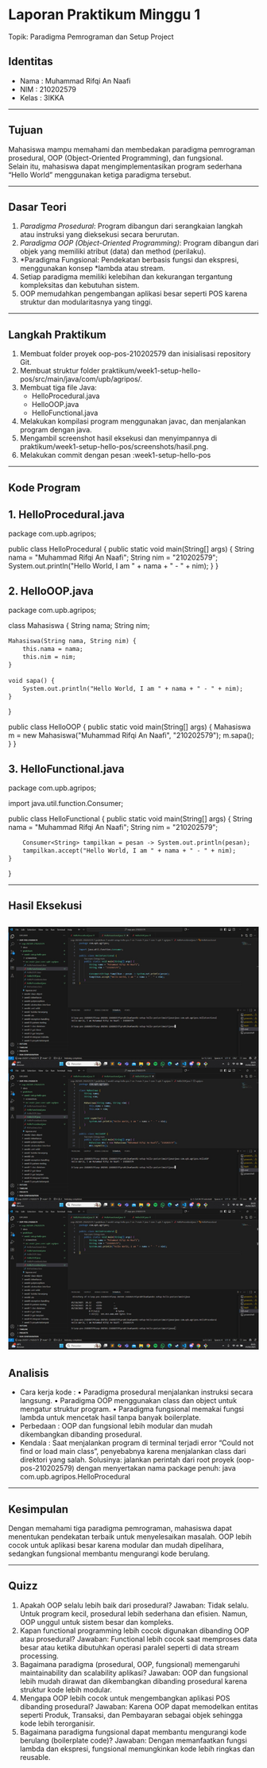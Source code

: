 # Laporan Praktikum Minggu 1
Topik: Paradigma Pemrograman dan Setup Project

## Identitas
- Nama  : Muhammad Rifqi An Naafi
- NIM   : 210202579
- Kelas : 3IKKA

---

## Tujuan
Mahasiswa mampu memahami dan membedakan paradigma pemrograman prosedural, OOP (Object-Oriented Programming), dan fungsional.  
Selain itu, mahasiswa dapat mengimplementasikan program sederhana “Hello World” menggunakan ketiga paradigma tersebut.

---

## Dasar Teori
1. *Paradigma Prosedural*: Program dibangun dari serangkaian langkah atau instruksi yang dieksekusi secara berurutan.  
2. *Paradigma OOP (Object-Oriented Programming)*: Program dibangun dari objek yang memiliki atribut (data) dan method (perilaku).  
3. *Paradigma Fungsional: Pendekatan berbasis fungsi dan ekspresi, menggunakan konsep *lambda atau stream.  
4. Setiap paradigma memiliki kelebihan dan kekurangan tergantung kompleksitas dan kebutuhan sistem.  
5. OOP memudahkan pengembangan aplikasi besar seperti POS karena struktur dan modularitasnya yang tinggi.

---

## Langkah Praktikum
1. Membuat folder proyek oop-pos-210202579 dan inisialisasi repository Git.  
2. Membuat struktur folder praktikum/week1-setup-hello-pos/src/main/java/com/upb/agripos/.  
3. Membuat tiga file Java:  
   - HelloProcedural.java  
   - HelloOOP.java  
   - HelloFunctional.java  
4. Melakukan kompilasi program menggunakan javac, dan menjalankan program dengan java.  
5. Mengambil screenshot hasil eksekusi dan menyimpannya di praktikum/week1-setup-hello-pos/screenshots/hasil.png.  
6. Melakukan commit dengan pesan :week1-setup-hello-pos


---

## Kode Program

## 1. HelloProcedural.java
package com.upb.agripos;

public class HelloProcedural {
 public static void main(String[] args) {
     String nama = "Muhammad Rifqi An Naafi";
     String nim = "210202579";
     System.out.println("Hello World, I am " + nama + " - " + nim);
 }
}

## 2. HelloOOP.java
package com.upb.agripos;

class Mahasiswa {
    String nama;
    String nim;

    Mahasiswa(String nama, String nim) {
        this.nama = nama;
        this.nim = nim;
    }

    void sapa() {
        System.out.println("Hello World, I am " + nama + " - " + nim);
    }
}

public class HelloOOP {
    public static void main(String[] args) {
        Mahasiswa m = new Mahasiswa("Muhammad Rifqi An Naafi", "210202579");
        m.sapa();
    }
}
	
## 3. HelloFunctional.java
package com.upb.agripos;

import java.util.function.Consumer;

public class HelloFunctional {
    public static void main(String[] args) {
        String nama = "Muhammad Rifqi An Naafi";
        String nim = "210202579";

        Consumer<String> tampilkan = pesan -> System.out.println(pesan);
        tampilkan.accept("Hello World, I am " + nama + " - " + nim);
    }
}

---
## Hasil Eksekusi
![alt text](image.png)
---

## Analisis
- Cara kerja kode :
•	Paradigma prosedural menjalankan instruksi secara langsung.
•	Paradigma OOP menggunakan class dan object untuk mengatur struktur program.
•	Paradigma fungsional memakai fungsi lambda untuk mencetak hasil tanpa banyak boilerplate.
-  Perbedaan :
OOP dan fungsional lebih modular dan mudah dikembangkan dibanding prosedural.
-  Kendala :
Saat menjalankan program di terminal terjadi error “Could not find or load main class”, penyebabnya karena menjalankan class dari direktori yang salah. Solusinya: jalankan perintah dari root proyek (oop-pos-210202579) dengan menyertakan nama package penuh:
java com.upb.agripos.HelloProcedural

---

## Kesimpulan
Dengan memahami tiga paradigma pemrograman, mahasiswa dapat menentukan pendekatan terbaik untuk menyelesaikan masalah.
OOP lebih cocok untuk aplikasi besar karena modular dan mudah dipelihara, sedangkan fungsional membantu mengurangi kode berulang.

---

## Quizz
1.  Apakah OOP selalu lebih baik dari prosedural?
Jawaban: Tidak selalu. Untuk program kecil, prosedural lebih sederhana dan efisien. Namun, OOP unggul untuk sistem besar dan kompleks.
2.  Kapan functional programming lebih cocok digunakan dibanding OOP atau prosedural?
Jawaban: Functional lebih cocok saat memproses data besar atau ketika dibutuhkan operasi paralel seperti di data stream processing.
3.  Bagaimana paradigma (prosedural, OOP, fungsional) memengaruhi maintainability dan scalability aplikasi?
Jawaban: OOP dan fungsional lebih mudah dirawat dan dikembangkan dibanding prosedural karena struktur kode lebih modular.
4.  Mengapa OOP lebih cocok untuk mengembangkan aplikasi POS dibanding prosedural?
Jawaban: Karena OOP dapat memodelkan entitas seperti Produk, Transaksi, dan Pembayaran sebagai objek sehingga kode lebih terorganisir.
5. Bagaimana paradigma fungsional dapat membantu mengurangi kode berulang (boilerplate code)?
Jawaban: Dengan memanfaatkan fungsi lambda dan ekspresi, fungsional memungkinkan kode lebih ringkas dan reusable.